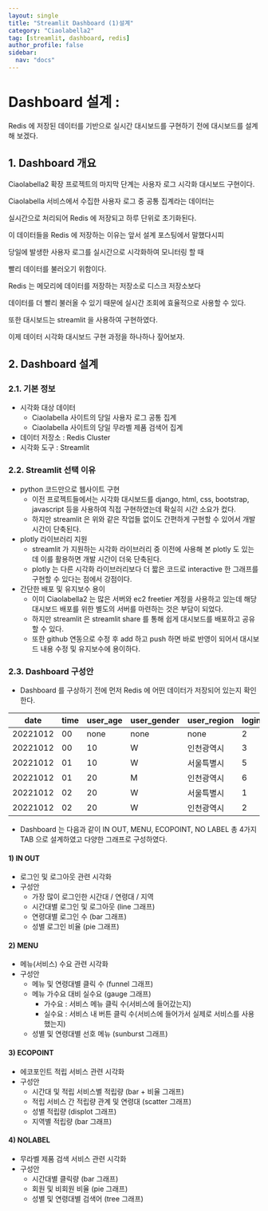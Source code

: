 ```yaml
---
layout: single
title: "Streamlit Dashboard (1)설계"
category: "Ciaolabella2"
tag: [streamlit, dashboard, redis]
author_profile: false
sidebar:
  nav: "docs"
---
```



# Dashboard 설계 : 
Redis 에 저장된 데이터를 기반으로 실시간 대시보드를 구현하기 전에 대시보드를 설계해 보겠다.


## 1. Dashboard 개요

Ciaolabella2 확장 프로젝트의 마지막 단계는 사용자 로그 시각화 대시보드 구현이다.

Ciaolabella 서비스에서 수집한 사용자 로그 중 공통 집계라는 데이터는 

실시간으로 처리되어 Redis 에 저장되고 하루 단위로 초기화된다.

이 데이터들을 Redis 에 저장하는 이유는 앞서 설계 포스팅에서 말했다시피 

당일에 발생한 사용자 로그를 실시간으로 시각화하여 모니터링 할 때 

빨리 데이터를 불러오기 위함이다.

Redis 는 메모리에 데이터를 저장하는 저장소로 디스크 저장소보다

데이터를 더 빨리 불러올 수 있기 때문에 실시간 조회에 효율적으로 사용할 수 있다.

또한 대시보드는 streamlit 을 사용하여 구현하였다.

이제 데이터 시각화 대시보드 구현 과정을 하나하나 짚어보자.

## 2. Dashboard 설계

### 2.1. 기본 정보

- 시각화 대상 데이터
    - Ciaolabella 사이트의 당일 사용자 로그 공통 집계
    - Ciaolabella 사이트의 당일 무라벨 제품 검색어 집계
- 데이터 저장소 : Redis Cluster
- 시각화 도구 : Streamlit

### 2.2. Streamlit 선택 이유

- python 코드만으로 웹사이트 구현
    - 이전 프로젝트들에서는 시각화 대시보드를 django, html, css, bootstrap, javascript 등을 사용하여 직접 구현하였는데 확실히 시간 소요가 컸다.
    - 하지만 streamlit 은 위와 같은 작업들 없이도 간편하게 구현할 수 있어서 개발 시간이 단축된다.
- plotly 라이브러리 지원
    - streamlit 가 지원하는 시각화 라이브러리 중 이전에 사용해 본 plotly 도 있는데 이를 활용하면 개발 시간이 더욱 단축된다.
    - plotly 는 다른 시각화 라이브러리보다 더 짧은 코드로 interactive 한 그래프를 구현할 수 있다는 점에서 강점이다.
- 간단한 배포 및 유지보수 용이
    - 이미 Ciaolabella2 는 많은 서버와 ec2 freetier 계정을 사용하고 있는데 해당 대시보드 배포를 위한 별도의 서버를 마련하는 것은 부담이 되었다.
    - 하지만 streamlit 은 streamlit share 를 통해 쉽게 대시보드를 배포하고 공유할 수 있다.
    - 또한 github 연동으로 수정 후 add 하고 push 하면 바로 반영이 되어서 대시보드 내용 수정 및 유지보수에 용이하다.

### 2.3. Dashboard 구성안

- Dashboard 를 구상하기 전에 먼저 Redis 에 어떤 데이터가 저장되어 있는지 확인한다.

| date     | time | user_age | user_gender | user_region | login | logout | menu_eco1 | menu_eco2 | menu_nolabel | menu_lesswaste | ...  |
| -------- | ---- | -------- | ----------- | ----------- | ----- | ------ | --------- | --------- | ------------ | -------------- | ---- |
| 20221012 | 00   | none     | none        | none        | 2     | 1      | 0         | 0         | 1            | 0              |      |
| 20221012 | 00   | 10       | W           | 인천광역시  | 3     | 0      | 2         | 1         | 0            | 1              |      |
| 20221012 | 01   | 10       | W           | 서울특별시  | 5     | 2      | 1         | 5         | 1            | 4              |      |
| 20221012 | 01   | 20       | M           | 인천광역시  | 6     | 1      | 5         | 2         | 2            | 2              |      |
| 20221012 | 02   | 20       | W           | 서울특별시  | 1     | 0      | 0         | 7         | 3            | 1              |      |
| 20221012 | 02   | 20       | W           | 인천광역시  | 2     | 1      | 0         | 1         | 0            | 1              |      |

- Dashboard 는 다음과 같이 IN OUT, MENU, ECOPOINT, NO LABEL 총 4가지 TAB 으로 설계하였고 다양한 그래프로 구성하였다.

#### 1) IN OUT

- 로그인 및 로그아웃 관련 시각화
- 구성안
    - 가장 많이 로그인한 시간대 / 연령대 / 지역
    - 시간대별 로그인 및 로그아웃 (line 그래프)
    - 연령대별 로그인 수 (bar 그래프)
    - 성별 로그인 비율 (pie 그래프)

#### 2) MENU

- 메뉴(서비스) 수요 관련 시각화
- 구성안
    - 메뉴 및 연령대별 클릭 수 (funnel 그래프)
    - 메뉴 가수요 대비 실수요 (gauge 그래프)
        - 가수요 : 서비스 메뉴 클릭 수(서비스에 들어갔는지)
        - 실수요 : 서비스 내 버튼 클릭 수(서비스에 들어가서 실제로 서비스를 사용했는지)
    - 성별 및 연령대별 선호 메뉴 (sunburst 그래프)

#### 3) ECOPOINT

- 에코포인트 적립 서비스 관련 시각화
- 구성안
    - 시간대 및 적립 서비스별 적립량 (bar + 비율 그래프)
    - 적립 서비스 간 적립량 관계 및 연령대 (scatter 그래프)
    - 성별 적립량 (displot 그래프)
    - 지역별 적립량 (bar 그래프)

#### 4) NOLABEL

- 무라벨 제품 검색 서비스 관련 시각화
- 구성안
    - 시간대별 클릭량 (bar 그래프)
    - 회원 및 비회원 비율 (pie 그래프)
    - 성별 및 연령대별 검색어 (tree 그래프)